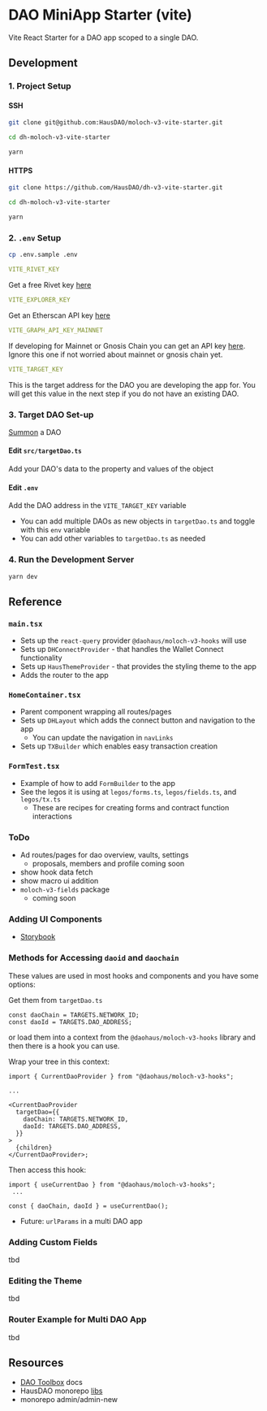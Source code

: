# DAO MiniApp Starter (vite)

Vite React Starter for a DAO app scoped to a single DAO.

## Development

### 1. Project Setup

#### SSH

```bash
git clone git@github.com:HausDAO/moloch-v3-vite-starter.git

cd dh-moloch-v3-vite-starter

yarn
```

#### HTTPS

```bash
git clone https://github.com/HausDAO/dh-v3-vite-starter.git

cd dh-moloch-v3-vite-starter

yarn
```

### 2. `.env` Setup

```bash
cp .env.sample .env
```

```yaml
VITE_RIVET_KEY
```

Get a free Rivet key [here](https://rivet.cloud/)

```yaml
VITE_EXPLORER_KEY
```

Get an Etherscan API key [here](https://etherscan.io/apis)

```yaml
VITE_GRAPH_API_KEY_MAINNET
```

If developing for Mainnet or Gnosis Chain you can get an API key [here](https://thegraph.com/explorer/subgraph?id=GfHFdFmiSwW1PKtnDhhcxhArwtTjVuMnXxQ5XcETF1bP&view=Overview). Ignore this one if not worried about mainnet or gnosis chain yet.

```yaml
VITE_TARGET_KEY
```

This is the target address for the DAO you are developing the app for. You will get this value in the next step if you do not have an existing DAO.

### 3. Target DAO Set-up

[Summon](https://summon.daohaus.club) a DAO

#### Edit `src/targetDao.ts`

Add your DAO's data to the property and values of the object

#### Edit `.env`

Add the DAO address in the `VITE_TARGET_KEY` variable

- You can add multiple DAOs as new objects in `targetDao.ts` and toggle with this `env` variable
- You can add other variables to `targetDao.ts` as needed

### 4. Run the Development Server

```bash
yarn dev
```

## Reference

### `main.tsx`

- Sets up the `react-query` provider `@daohaus/moloch-v3-hooks` will use
- Sets up `DHConnectProvider` - that handles the Wallet Connect functionality
- Sets up `HausThemeProvider` - that provides the styling theme to the app
- Adds the router to the app

### `HomeContainer.tsx`

- Parent component wrapping all routes/pages
- Sets up `DHLayout` which adds the connect button and navigation to the app
  - You can update the navigation in `navLinks`
- Sets up `TXBuilder` which enables easy transaction creation

### `FormTest.tsx`

- Example of how to add `FormBuilder` to the app
- See the legos it is using at `legos/forms.ts`, `legos/fields.ts`, and `legos/tx.ts`
  - These are recipes for creating forms and contract function interactions

### ToDo

- Ad routes/pages for dao overview, vaults, settings
  - proposals, members and profile coming soon
- show hook data fetch
- show macro ui addition
- `moloch-v3-fields` package
  - coming soon

### Adding UI Components

- [Storybook](https://storybook.js.org/)

### Methods for Accessing `daoid` and `daochain`

These values are used in most hooks and components and you have some options:

Get them from `targetDao.ts`

```tsx
const daoChain = TARGETS.NETWORK_ID;
const daoId = TARGETS.DAO_ADDRESS;
```

or load them into a context from the `@daohaus/moloch-v3-hooks` library and then there is a hook you can use.

Wrap your tree in this context:

```tsx
import { CurrentDaoProvider } from "@daohaus/moloch-v3-hooks";

...

<CurrentDaoProvider
  targetDao={{
    daoChain: TARGETS.NETWORK_ID,
    daoId: TARGETS.DAO_ADDRESS,
  }}
>
  {children}
</CurrentDaoProvider>;
```

Then access this hook:

```tsx
import { useCurrentDao } from "@daohaus/moloch-v3-hooks";
 ...

const { daoChain, daoId } = useCurrentDao();
```

- Future: `urlParams` in a multi DAO app

### Adding Custom Fields

tbd

### Editing the Theme

tbd

### Router Example for Multi DAO App

tbd

## Resources

- [DAO Toolbox](https://toolbox.daohaus.fun/) docs
- HausDAO monorepo [libs](https://github.com/HausDAO/monorepo/tree/develop/libs)
- monorepo admin/admin-new

